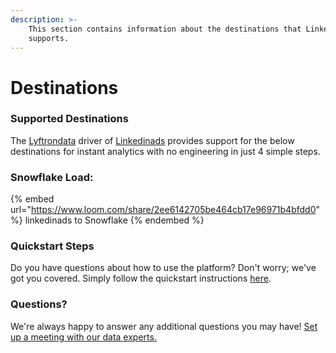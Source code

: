 ```yaml
---
description: >-
    This section contains information about the destinations that Linkedinads
    supports.
---
```


# Destinations

### Supported Destinations

The [Lyftrondata](https://www.lyftrondata.com/) driver of [Linkedinads](https://www.lyftrondata.com/integration/marketing-analytics/linkedin-ads/) provides support for the below destinations for instant analytics with no engineering in just 4 simple steps.

### Snowflake Load:

{% embed url="https://www.loom.com/share/2ee6142705be464cb17e96971b4bfdd0" %}
linkedinads to Snowflake
{% endembed %}

### Quickstart Steps

Do you have questions about how to use the platform? Don't worry; we've got you covered. Simply follow the quickstart instructions [here](README.md).

### Questions? <a href="#questions" id="questions"></a>

We're always happy to answer any additional questions you may have! [Set up a meeting with our data experts.](https://www.lyftrondata.com/book-a-meeting/)
